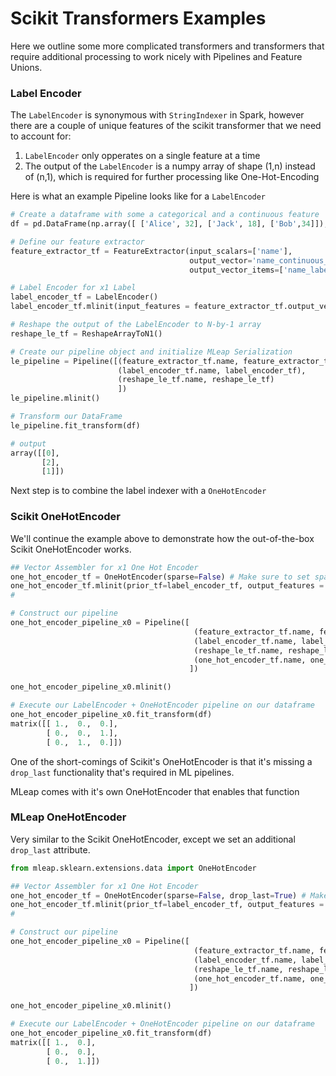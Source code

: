 # Scikit Transformers Examples

Here we outline some more complicated transformers and transformers that require additional processing to work nicely with Pipelines and Feature Unions.

### Label Encoder

The `LabelEncoder` is synonymous with `StringIndexer` in Spark, however there are a couple of unique features of the scikit transformer that we need to account for:
1. `LabelEncoder` only opperates on a single feature at a time
2. The output of the `LabelEncoder` is a numpy array of shape (1,n) instead of (n,1), which is required for further processing like One-Hot-Encoding

Here is what an example Pipeline looks like for a `LabelEncoder`

```python
# Create a dataframe with some a categorical and a continuous feature
df = pd.DataFrame(np.array([ ['Alice', 32], ['Jack', 18], ['Bob',34]]), columns=['name', 'age'])

# Define our feature extractor
feature_extractor_tf = FeatureExtractor(input_scalars=['name'], 
                                        output_vector='name_continuous_feature', 
                                        output_vector_items=['name_label_encoded'])

# Label Encoder for x1 Label 
label_encoder_tf = LabelEncoder()
label_encoder_tf.mlinit(input_features = feature_extractor_tf.output_vector_items, output_features='name_label_le')

# Reshape the output of the LabelEncoder to N-by-1 array
reshape_le_tf = ReshapeArrayToN1()

# Create our pipeline object and initialize MLeap Serialization
le_pipeline = Pipeline([(feature_extractor_tf.name, feature_extractor_tf),
                        (label_encoder_tf.name, label_encoder_tf),
                        (reshape_le_tf.name, reshape_le_tf)
                        ])
le_pipeline.mlinit()

# Transform our DataFrame
le_pipeline.fit_transform(df)

# output
array([[0],
       [2],
       [1]])
```

Next step is to combine the label indexer with a `OneHotEncoder`

### Scikit OneHotEncoder

We'll continue the example above to demonstrate how the out-of-the-box Scikit OneHotEncoder works.

```python
## Vector Assembler for x1 One Hot Encoder
one_hot_encoder_tf = OneHotEncoder(sparse=False) # Make sure to set sparse=False
one_hot_encoder_tf.mlinit(prior_tf=label_encoder_tf, output_features = '{}_one_hot_encoded'.format(label_encoder_tf.output_features))
#

# Construct our pipeline
one_hot_encoder_pipeline_x0 = Pipeline([
                                         (feature_extractor_tf.name, feature_extractor_tf),
                                         (label_encoder_tf.name, label_encoder_tf),
                                         (reshape_le_tf.name, reshape_le_tf),
                                         (one_hot_encoder_tf.name, one_hot_encoder_tf)
                                        ])

one_hot_encoder_pipeline_x0.mlinit()

# Execute our LabelEncoder + OneHotEncoder pipeline on our dataframe
one_hot_encoder_pipeline_x0.fit_transform(df)
matrix([[ 1.,  0.,  0.],
        [ 0.,  0.,  1.],
        [ 0.,  1.,  0.]])
```

One of the short-comings of Scikit's OneHotEncoder is that it's missing a `drop_last` functionality that's required in ML pipelines. 

MLeap comes with it's own OneHotEncoder that enables that function

### MLeap OneHotEncoder

Very similar to the Scikit OneHotEncoder, except we set an additional `drop_last` attribute.

```python
from mleap.sklearn.extensions.data import OneHotEncoder

## Vector Assembler for x1 One Hot Encoder
one_hot_encoder_tf = OneHotEncoder(sparse=False, drop_last=True) # Make sure to set sparse=False
one_hot_encoder_tf.mlinit(prior_tf=label_encoder_tf, output_features = '{}_one_hot_encoded'.format(label_encoder_tf.output_features))
#

# Construct our pipeline
one_hot_encoder_pipeline_x0 = Pipeline([
                                         (feature_extractor_tf.name, feature_extractor_tf),
                                         (label_encoder_tf.name, label_encoder_tf),
                                         (reshape_le_tf.name, reshape_le_tf),
                                         (one_hot_encoder_tf.name, one_hot_encoder_tf)
                                        ])

one_hot_encoder_pipeline_x0.mlinit()

# Execute our LabelEncoder + OneHotEncoder pipeline on our dataframe
one_hot_encoder_pipeline_x0.fit_transform(df)
matrix([[ 1.,  0.],
        [ 0.,  0.],
        [ 0.,  1.]])
```
